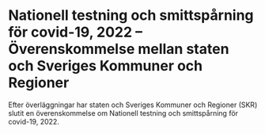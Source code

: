 # Nationell testning och smittspårning för covid-19, 2022 – Överenskommelse mellan staten och Sveriges Kommuner och Regioner

Efter överläggningar har staten och Sveriges Kommuner och Regioner (SKR) slutit en överenskommelse om Nationell testning och smittspårning för covid\-19, 2022\.

